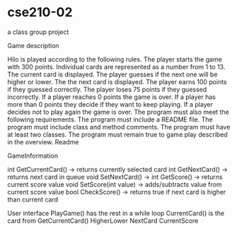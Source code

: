 # cse210-02
a class group project

Game description

Hilo is played according to the following rules.
The player starts the game with 300 points.
Individual cards are represented as a number from 1 to 13.
The current card is displayed.
The player guesses if the next one will be higher or lower.
The the next card is displayed.
The player earns 100 points if they guessed correctly.
The player loses 75 points if they guessed incorrectly.
If a player reaches 0 points the game is over.
If a player has more than 0 points they decide if they want to keep playing.
If a player decides not to play again the game is over.
The program must also meet the following requirements.
The program must include a README file.
The program must include class and method comments.
The program must have at least two classes.
The program must remain true to game play described in the overview.
Readme


GameInformation

int GetCurrentCard() -> returns currently selected card
int GetNextCard() -> returns next card in queue
void SetNextCard() -> 
int GetScore() -> returns current score value
void SetScore(int value) -> adds/subtracts value from current score value
bool CheckScore() -> returns true if next card is higher than current card
    
User interface
PlayGame() has the rest in a while loop
CurrentCard() is the card from GetCurrentCard()
HigherLower
NextCard
CurrentScore

